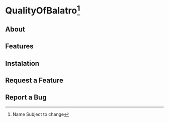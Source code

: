 # QualityOfBalatro[^Name]

## About

## Features

## Instalation

## Request a Feature

## Report a Bug


[^Name]: Name Subject to change
